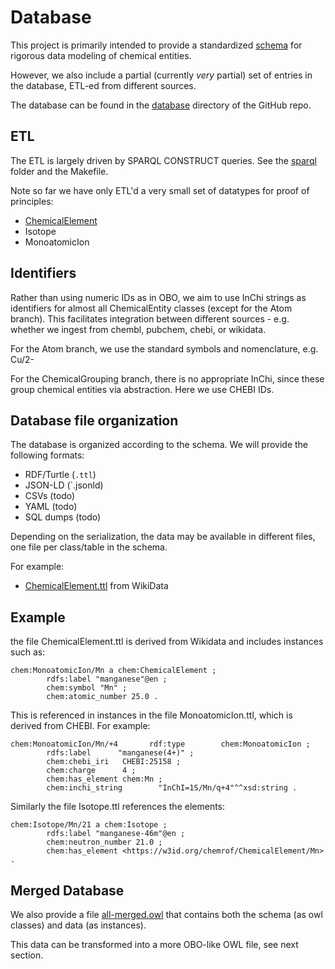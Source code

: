 # Database

This project is primarily intended to provide a standardized
[schema](../schema/) for rigorous data modeling of chemical entities.

However, we also include a partial (currently *very* partial) set of
entries in the database, ETL-ed from different sources.

The database can be found in the
[database](https://github.com/cmungall/chem-schema/tree/master/database)
directory of the GitHub repo.

## ETL

The ETL is largely driven by SPARQL CONSTRUCT queries. See the
[sparql](https://github.com/cmungall/chem-schema/tree/master/sparql)
folder and the Makefile.

Note so far we have only ETL'd a very small set of datatypes for proof of principles:

 - [ChemicalElement](ChemicalElement.md)
 - Isotope
 - MonoatomicIon

## Identifiers

Rather than using numeric IDs as in OBO, we aim to use InChi
strings as identifiers for almost all ChemicalEntity classes (except
for the Atom branch). This facilitates integration between different
sources - e.g. whether we ingest from chembl, pubchem, chebi, or
wikidata.

For the Atom branch, we use the standard symbols and nomenclature, e.g. Cu/2-

For the ChemicalGrouping branch, there is no appropriate InChi, since
these group chemical entities via abstraction. Here we use CHEBI IDs.

## Database file organization

The database is organized according to the schema. We will provide the
following formats:

 * RDF/Turtle (`.ttl`)
 * JSON-LD (`.jsonld)
 * CSVs (todo)
 * YAML (todo)
 * SQL dumps (todo)

Depending on the serialization, the data may be available in different
files, one file per class/table in the schema.

For example:

 * [ChemicalElement.ttl](https://github.com/chemkg/chemrof/blob/master/database/wd/ChemicalElement.ttl) from WikiData

## Example

the file ChemicalElement.ttl is derived from Wikidata and includes instances such as:

```turtle
chem:MonoatomicIon/Mn a chem:ChemicalElement ;
        rdfs:label "manganese"@en ;
        chem:symbol "Mn" ;
        chem:atomic_number 25.0 .
```

This is referenced in instances in the file MonoatomicIon.ttl, which is derived from CHEBI.
For example:

```turtle
chem:MonoatomicIon/Mn/+4       rdf:type        chem:MonoatomicIon ;
        rdfs:label      "manganese(4+)" ;
        chem:chebi_iri   CHEBI:25158 ;
        chem:charge      4 ;
        chem:has_element chem:Mn ;
        chem:inchi_string        "InChI=1S/Mn/q+4"^^xsd:string .
```

Similarly the file Isotope.ttl references the elements:

```turtle
chem:Isotope/Mn/21 a chem:Isotope ;
        rdfs:label "manganese-46m"@en ;
        chem:neutron_number 21.0 ;
        chem:has_element <https://w3id.org/chemrof/ChemicalElement/Mn> .
```


## Merged Database

We also provide a file
[all-merged.owl](https://github.com/chemkg/chemrof/blob/master/database/all-merged.owl)
that contains both the schema (as owl classes) and data (as
instances).

This data can be transformed into a more OBO-like OWL file, see next section.
